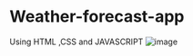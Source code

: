 # Weather-forecast-app
Using HTML ,CSS and JAVASCRIPT
![image](https://github.com/Anamijames/Weather-forecast-app/assets/119167512/e8f8c5a9-b910-4771-977b-2d5d68fc256b)


